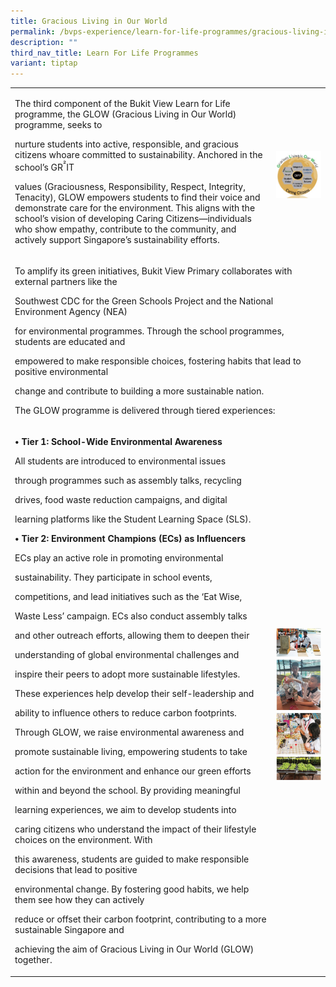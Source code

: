 ```yaml
---
title: Gracious Living in Our World
permalink: /bvps-experience/learn-for-life-programmes/gracious-living-in-our-world/
description: ""
third_nav_title: Learn For Life Programmes
variant: tiptap
---
```

<table style="minWidth: 50px">
<colgroup>
<col>
<col>
</colgroup>
<tbody>
<tr>
<td rowspan="1" colspan="1">
<p>The third component of the Bukit View Learn for Life programme, the GLOW
(Gracious Living in Our World) programme, seeks to</p>
<p>nurture students into active, responsible, and gracious citizens whoare
committed to sustainability. Anchored in the school’s GR<sup>²</sup>IT</p>
<p>values (Graciousness, Responsibility, Respect, Integrity, Tenacity), GLOW
empowers students to find their voice and demonstrate care for the environment.
This aligns with the school’s vision of developing Caring Citizens—individuals
who show empathy, contribute to the community, and actively support Singapore’s
sustainability efforts.</p>
</td>
<td rowspan="1" colspan="1">
<p></p>
<div class="isomer-image-wrapper">
<img style="width: 100%" height="auto" width="100%" alt="" src="/images/BVPS Experience/LEARN FOR LIFE PROGRAMMES/Gracious living in our world/Gracious_Living_1.jpg">
</div>
</td>
</tr>
<tr>
<td rowspan="1" colspan="2">
<p>To amplify its green initiatives, Bukit View Primary collaborates with
external partners like the</p>
<p>Southwest CDC for the Green Schools Project and the National Environment
Agency (NEA)</p>
<p>for environmental programmes. Through the school programmes, students
are educated and</p>
<p>empowered to make responsible choices, fostering habits that lead to positive
environmental</p>
<p>change and contribute to building a more sustainable nation.</p>
<p>The GLOW programme is delivered through tiered experiences:</p>
</td>
</tr>
<tr>
<td rowspan="1" colspan="1">
<p><strong>• Tier 1: School-Wide Environmental Awareness</strong>
</p>
<p>All students are introduced to environmental issues</p>
<p>through programmes such as assembly talks, recycling</p>
<p>drives, food waste reduction campaigns, and digital</p>
<p>learning platforms like the Student Learning Space (SLS).</p>
<p><strong>• Tier 2: Environment Champions (ECs) as Influencers</strong>
</p>
<p>ECs play an active role in promoting environmental</p>
<p>sustainability. They participate in school events,</p>
<p>competitions, and lead initiatives such as the ‘Eat Wise,</p>
<p>Waste Less’ campaign. ECs also conduct assembly talks</p>
<p>and other outreach efforts, allowing them to deepen their</p>
<p>understanding of global environmental challenges and</p>
<p>inspire their peers to adopt more sustainable lifestyles.</p>
<p>These experiences help develop their self-leadership and</p>
<p>ability to influence others to reduce carbon footprints.</p>
<p>Through GLOW, we raise environmental awareness and</p>
<p>promote sustainable living, empowering students to take</p>
<p>action for the environment and enhance our green efforts</p>
<p>within and beyond the school. By providing meaningful</p>
<p>learning experiences, we aim to develop students into</p>
<p>caring citizens who understand the impact of their lifestyle choices on
the environment. With</p>
<p>this awareness, students are guided to make responsible decisions that
lead to positive</p>
<p>environmental change. By fostering good habits, we help them see how they
can actively</p>
<p>reduce or offset their carbon footprint, contributing to a more sustainable
Singapore and</p>
<p>achieving the aim of Gracious Living in Our World (GLOW) together.</p>
</td>
<td rowspan="1" colspan="1">
<p></p>
<div class="isomer-image-wrapper">
<img style="width: 100%" height="auto" width="100%" alt="" src="/images/BVPS Experience/LEARN FOR LIFE PROGRAMMES/Gracious living in our world/Gracious_Living_2.jpg">
</div>
<div class="isomer-image-wrapper">
<img style="width: 100%" height="auto" width="100%" alt="" src="/images/BVPS Experience/LEARN FOR LIFE PROGRAMMES/Gracious living in our world/Gracious_Living_3.jpg">
</div>
<div class="isomer-image-wrapper">
<img style="width: 100%" height="auto" width="100%" alt="" src="/images/BVPS Experience/LEARN FOR LIFE PROGRAMMES/Gracious living in our world/Gracious_Living_4.jpg">
</div>
<div class="isomer-image-wrapper">
<img style="width: 100%" height="auto" width="100%" alt="" src="/images/BVPS Experience/LEARN FOR LIFE PROGRAMMES/Gracious living in our world/Gracious_Living_5.jpg">
</div>
</td>
</tr>
</tbody>
</table>
<p></p>